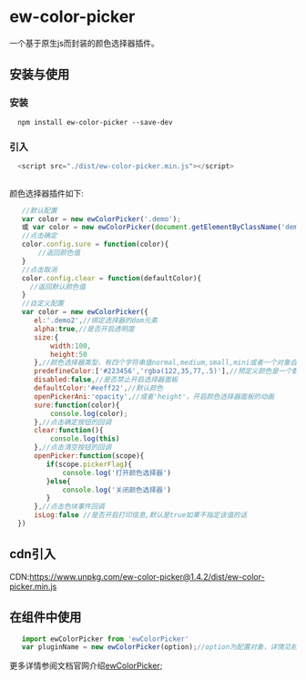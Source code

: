 # ew-color-picker

一个基于原生js而封装的颜色选择器插件。

## 安装与使用

### 安装
```
  npm install ew-color-picker --save-dev

```
### 引入

```js
  <script src="./dist/ew-color-picker.min.js"></script>
  
```

颜色选择器插件如下:

```js
   //默认配置
   var color = new ewColorPicker('.demo');
   或 var color = new ewColorPicker(document.getElementByClassName('demo'));
   //点击确定
   color.config.sure = function(color){
       //返回颜色值
   }
   //点击取消
   color.config.clear = function(defaultColor){
     //返回默认颜色值
   }
   //自定义配置
   var color = new ewColorPicker({
      el:'.demo2',//绑定选择器的dom元素
      alpha:true,//是否开启透明度
      size:{
          width:100,
          height:50
      },//颜色选择器类型，有四个字符串值normal,medium,small,mini或者一个对象自定义宽高
      predefineColor:['#223456','rgba(122,35,77,.5)'],//预定义颜色是一个数组
      disabled:false,//是否禁止开启选择器面板
      defaultColor:'#eeff22',//默认颜色
      openPickerAni:'opacity',//或者'height'，开启颜色选择器面板的动画
      sure:function(color){
          console.log(color);
      },//点击确定按钮的回调
      clear:function(){
          console.log(this)
      },//点击清空按钮的回调
      openPicker:function(scope){
         if(scope.pickerFlag){
             console.log('打开颜色选择器')
         }else{
             console.log('关闭颜色选择器')
         }
      },//点击色块事件回调
      isLog:false //是否开启打印信息,默认是true如果不指定该值的话
  })

```

## cdn引入

CDN:https://www.unpkg.com/ew-color-picker@1.4.2/dist/ew-color-picker.min.js

## 在组件中使用


```js
   import ewColorPicker from 'ewColorPicker'
   var pluginName = new ewColorPicker(option);//option为配置对象，详情见前述

```

更多详情参阅文档官网介绍[ewColorPicker](https://www.eveningwater.com/ewColorPicker/);
